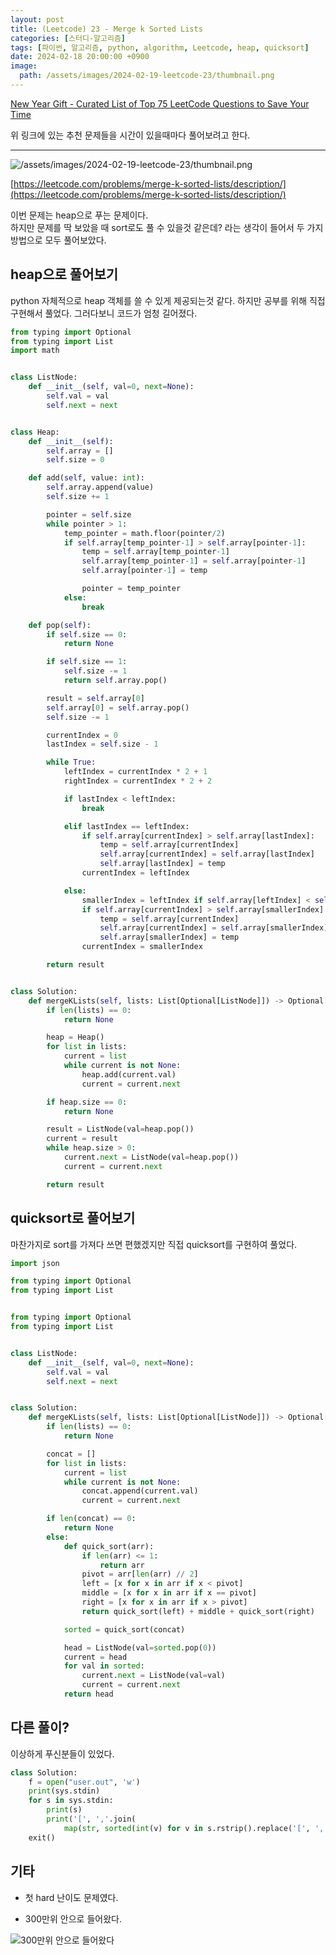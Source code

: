```yaml
---
layout: post
title: (Leetcode) 23 - Merge k Sorted Lists
categories: [스터디-알고리즘]
tags: [파이썬, 알고리즘, python, algorithm, Leetcode, heap, quicksort]
date: 2024-02-18 20:00:00 +0900
image:
  path: /assets/images/2024-02-19-leetcode-23/thumbnail.png
---
```


[New Year Gift - Curated List of Top 75 LeetCode Questions to Save Your Time](https://www.teamblind.com/post/New-Year-Gift---Curated-List-of-Top-75-LeetCode-Questions-to-Save-Your-Time-OaM1orEU)

위 링크에 있는 추천 문제들을 시간이 있을때마다 풀어보려고 한다.

---

![/assets/images/2024-02-19-leetcode-23/thumbnail.png](/assets/images/2024-02-19-leetcode-23/thumbnail.png)

[https://leetcode.com/problems/merge-k-sorted-lists/description/](https://leetcode.com/problems/merge-k-sorted-lists/description/)

이번 문제는 heap으로 푸는 문제이다.  
하지만 문제를 딱 보았을 때 sort로도 풀 수 있을것 같은데? 라는 생각이 들어서 두 가지 방법으로 모두 풀어보았다.

## heap으로 풀어보기

python 자체적으로 heap 객체를 쓸 수 있게 제공되는것 같다. 하지만 공부를 위해 직접 구현해서 풀었다. 그러다보니 코드가 엄청 길어졌다.

```python
from typing import Optional
from typing import List
import math


class ListNode:
    def __init__(self, val=0, next=None):
        self.val = val
        self.next = next


class Heap:
    def __init__(self):
        self.array = []
        self.size = 0

    def add(self, value: int):
        self.array.append(value)
        self.size += 1

        pointer = self.size
        while pointer > 1:
            temp_pointer = math.floor(pointer/2)
            if self.array[temp_pointer-1] > self.array[pointer-1]:
                temp = self.array[temp_pointer-1]
                self.array[temp_pointer-1] = self.array[pointer-1]
                self.array[pointer-1] = temp

                pointer = temp_pointer
            else:
                break

    def pop(self):
        if self.size == 0:
            return None

        if self.size == 1:
            self.size -= 1
            return self.array.pop()

        result = self.array[0]
        self.array[0] = self.array.pop()
        self.size -= 1

        currentIndex = 0
        lastIndex = self.size - 1

        while True:
            leftIndex = currentIndex * 2 + 1
            rightIndex = currentIndex * 2 + 2

            if lastIndex < leftIndex:
                break

            elif lastIndex == leftIndex:
                if self.array[currentIndex] > self.array[lastIndex]:
                    temp = self.array[currentIndex]
                    self.array[currentIndex] = self.array[lastIndex]
                    self.array[lastIndex] = temp
                currentIndex = leftIndex

            else:
                smallerIndex = leftIndex if self.array[leftIndex] < self.array[rightIndex] else rightIndex
                if self.array[currentIndex] > self.array[smallerIndex]:
                    temp = self.array[currentIndex]
                    self.array[currentIndex] = self.array[smallerIndex]
                    self.array[smallerIndex] = temp
                currentIndex = smallerIndex

        return result


class Solution:
    def mergeKLists(self, lists: List[Optional[ListNode]]) -> Optional[ListNode]:
        if len(lists) == 0:
            return None

        heap = Heap()
        for list in lists:
            current = list
            while current is not None:
                heap.add(current.val)
                current = current.next

        if heap.size == 0:
            return None

        result = ListNode(val=heap.pop())
        current = result
        while heap.size > 0:
            current.next = ListNode(val=heap.pop())
            current = current.next

        return result
```

## quicksort로 풀어보기

마찬가지로 sort를 가져다 쓰면 편했겠지만 직접 quicksort를 구현하여 풀었다.

```python
import json

from typing import Optional
from typing import List


from typing import Optional
from typing import List


class ListNode:
    def __init__(self, val=0, next=None):
        self.val = val
        self.next = next


class Solution:
    def mergeKLists(self, lists: List[Optional[ListNode]]) -> Optional[ListNode]:
        if len(lists) == 0:
            return None

        concat = []
        for list in lists:
            current = list
            while current is not None:
                concat.append(current.val)
                current = current.next

        if len(concat) == 0:
            return None
        else:
            def quick_sort(arr):
                if len(arr) <= 1:
                    return arr
                pivot = arr[len(arr) // 2]
                left = [x for x in arr if x < pivot]
                middle = [x for x in arr if x == pivot]
                right = [x for x in arr if x > pivot]
                return quick_sort(left) + middle + quick_sort(right)

            sorted = quick_sort(concat)

            head = ListNode(val=sorted.pop(0))
            current = head
            for val in sorted:
                current.next = ListNode(val=val)
                current = current.next
            return head
```

## 다른 풀이?

이상하게 푸신분들이 있었다.

```python
class Solution:
    f = open("user.out", 'w')
    print(sys.stdin)
    for s in sys.stdin:
        print(s)
        print('[', ','.join(
            map(str, sorted(int(v) for v in s.rstrip().replace('[', ',').replace(']', ',').split(',') if v))), ']', sep='', file=f)
    exit()
```

## 기타

- 첫 hard 난이도 문제였다.

- 300만위 안으로 들어왔다.

![300만위 안으로 들어왔다](/assets/images/2024-02-19-leetcode-23/ranking_over_top_3M.png)
